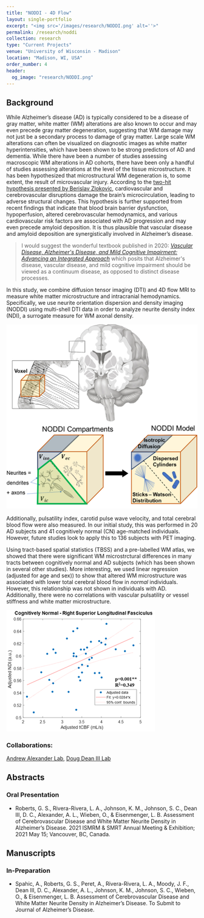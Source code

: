 ```yaml
---
title: "NODDI - 4D Flow"
layout: single-portfolio
excerpt: "<img src='/images/research/NODDI.png' alt=''>"
permalink: /research/noddi
collection: research
type: "Current Projects"
venue: "University of Wisconsin - Madison"
location: "Madison, WI, USA"
order_number: 4
header: 
  og_image: "research/NODDI.png"
---
```


Background
------
While Alzheimer’s disease (AD) is typically considered to be a disease of gray matter, white matter (WM) alterations are also known to occur and may even precede gray matter degeneration, suggesting that WM damage may not just be a secondary process to damage of gray matter. Large scale WM alterations can often be visualized on diagnostic images as white matter hyperintensities, which have been shown to be strong predictors of AD and dementia. While there have been a number of studies assessing macroscopic WM alterations in AD cohorts, there have been only a handful of studies assessing alterations at the level of the tissue microstructure. It has been hypothesized that microstructural WM degeneration is, to some extent, the result of microvascular injury. According to the [two-hit hypothesis presented by Berislav Zlokovic]( https://www.nature.com/articles/nrn3114), cardiovascular and cerebrovascular disruptions damage the brain’s microcirculation, leading to adverse structural changes. This hypothesis is further supported from recent findings that indicate that blood brain barrier dysfunction, hypoperfusion, altered cerebrovascular hemodynamics, and various cardiovascular risk factors are associated with AD progression and may even precede amyloid deposition. It is thus plausible that vascular disease and amyloid deposition are synergistically involved in Alzheimer’s disease.

> I would suggest the wonderful textbook published in 2020: [*Vascular Disease, Alzheimer's Disease, and Mild Cognitive Impairment: Advancing an Integrated Approach*](https://books.google.com/books?id=XnPKDwAAQBAJ) which posits that Alzheimer's disease, vascular disease, and mild cognitive impairment should be viewed as a continuum disease, as opposed to distinct disease processes.

In this study, we combine diffusion tensor imaging (DTI) and 4D flow MRI to measure white matter microstructure and intracranial hemodynamics. Specifically, we use neurite orientation dispersion and density imaging (NODDI) using multi-shell DTI data in order to analyze neurite density index (NDI), a surrogate measure for WM axonal density. 

![](/images/research/NODDI_2_ndi.PNG)

Additionally, pulsatility index, carotid pulse wave velocity, and total cerebral blood flow were also measured. In our initial study, this was performed in 20 AD subjects and 41 cognitively normal (CN) age-matched individuals. However, future studies look to apply this to 136 subjects with PET imaging. 

Using tract-based spatial statistics (TBSS) and a pre-labelled WM atlas, we showed that there were significant WM microstrctural differences in many tracts between cognitively normal and AD subjects (which has been shown in several other studies). More interesting, we used linear regression (adjusted for age and sex)) to show that altered WM microstructure was associated with lower total cerebral blood flow in *normal* individuals. However, this relationship was not shown in individuals with AD. Additionally, there were no correlations with vascular pulsatility or vessel stiffness and white matter microstructure.

![](/images/research/NODDI_3_results.png)

### Collaborations: 
[Andrew Alexander Lab](https://www.waisman.wisc.edu/staff/alexander-andrew/), [Doug Dean III Lab](https://www.waisman.wisc.edu/staff/dean-iii-doug/)

Abstracts
------
### Oral Presentation
* Roberts, G. S., Rivera-Rivera, L. A., Johnson, K. M., Johnson, S. C., Dean III, D. C., Alexander, A. L., Wieben, O., & Eisenmenger, L. B. Assessment of Cerebrovascular Disease and White Matter Neurite Density in Alzheimer’s Disease. 2021 ISMRM & SMRT Annual Meeting & Exhibition; 2021 May 15; Vancouver, BC, Canada.

Manuscripts
------
### In-Preparation
* Spahic, A., Roberts, G. S., Peret, A., Rivera-Rivera, L. A., Moody, J. F., Dean III, D. C., Alexander, A. L., Johnson, K. M., Johnson, S. C., Wieben, O., & Eisenmenger, L. B. Assessment of Cerebrovascular Disease and White Matter Neurite Density in Alzheimer’s Disease. To Submit to Journal of Alzheimer’s Disease.

